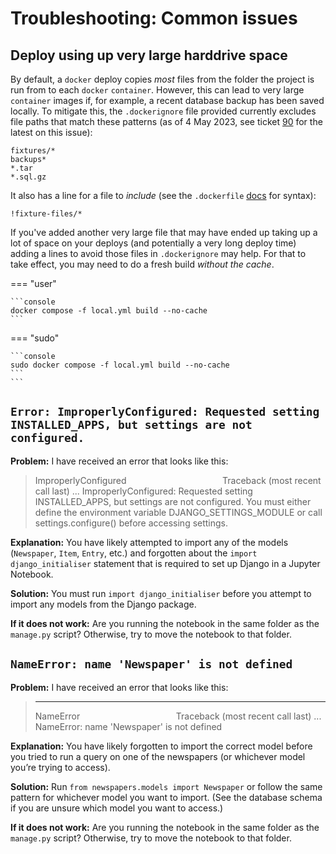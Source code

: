 # Troubleshooting: Common issues

## Deploy using up very large harddrive space

By default, a `docker` deploy copies *most* files from the folder the project is run from to each `docker` `container`. However, this can lead to very large `container` images if, for example, a recent database backup has been saved locally. To mitigate this, the `.dockerignore` file provided currently excludes file paths that match these patterns (as of 4 May 2023, see ticket [90](https://github.com/Living-with-machines/lib_metadata_db/issues/90
) for the latest on this issue):

```
fixtures/*
backups*
*.tar
*.sql.gz
```

It also has a line for a file to *include* (see the `.dockerfile` [docs](https://docs.docker.com/engine/reference/builder/#dockerignore-file) for syntax):

```
!fixture-files/*
```


If you've added another very large file that may have ended up taking up a lot of space on your deploys (and potentially a very long  deploy time) adding a lines to avoid those files in `.dockerignore` may help. For that to take effect, you may need to do a fresh build *without the cache*.


=== "user"

    ```console
    docker compose -f local.yml build --no-cache
    ```

=== "sudo"

    ```console
    sudo docker compose -f local.yml build --no-cache
    ```
    ```


## `Error: ImproperlyConfigured: Requested setting INSTALLED_APPS, but settings are not configured.`

**Problem:** I have received an error that looks like this:

> ImproperlyConfigured&nbsp;&nbsp;&nbsp;&nbsp;&nbsp;&nbsp;&nbsp;&nbsp;&nbsp;&nbsp;&nbsp;&nbsp;&nbsp;&nbsp;&nbsp;&nbsp;&nbsp;&nbsp;&nbsp;&nbsp;&nbsp;&nbsp;&nbsp;&nbsp;&nbsp;&nbsp;&nbsp;&nbsp;&nbsp;&nbsp;&nbsp;&nbsp;&nbsp;&nbsp;&nbsp;&nbsp;&nbsp;&nbsp;&nbsp;Traceback (most recent call last)
> ...
> ImproperlyConfigured: Requested setting INSTALLED_APPS, but settings are not configured. You must either define the environment variable DJANGO_SETTINGS_MODULE or call settings.configure() before accessing settings.

**Explanation:** You have likely attempted to import any of the models (`Newspaper`, `Item`, `Entry`, etc.) and forgotten about the `import django_initialiser` statement that is required to set up Django in a Jupyter Notebook.

**Solution:** You must run `import django_initialiser` before you attempt to import any models from the Django package.

**If it does not work:** Are you running the notebook in the same folder as the `manage.py` script? Otherwise, try to move the notebook to that folder.

## `NameError: name 'Newspaper' is not defined`

**Problem:** I have received an error that looks like this:

> ---------------------------------------------------------------------------
> NameError&nbsp;&nbsp;&nbsp;&nbsp;&nbsp;&nbsp;&nbsp;&nbsp;&nbsp;&nbsp;&nbsp;&nbsp;&nbsp;&nbsp;&nbsp;&nbsp;&nbsp;&nbsp;&nbsp;&nbsp;&nbsp;&nbsp;&nbsp;&nbsp;&nbsp;&nbsp;&nbsp;&nbsp;&nbsp;&nbsp;&nbsp;&nbsp;&nbsp;&nbsp;&nbsp;&nbsp;&nbsp;&nbsp;&nbsp;Traceback (most recent call last)
> ...
> NameError: name 'Newspaper' is not defined

**Explanation:** You have likely forgotten to import the correct model before you tried to run a query on one of the newspapers (or whichever model you’re trying to access).

**Solution:** Run `from newspapers.models import Newspaper` or follow the same pattern for whichever model you want to import. (See the database schema if you are unsure which model you want to access.)

**If it does not work:** Are you running the notebook in the same folder as the `manage.py` script? Otherwise, try to move the notebook to that folder.
